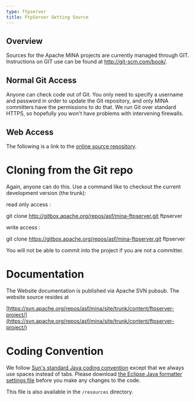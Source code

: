 ```yaml
---
type: ftpserver
title: FtpServer Getting Source
---
```


## Overview

Sources for the Apache MINA projects are currently managed through GIT. Instructions on GIT use can be found at <http://git-scm.com/book/>.

## Normal Git Access

Anyone can check code out of Git. You only need to specify a username and password in order to update the Git repository, and only MINA committers have the permissions to do that. We run Git over standard HTTPS, so hopefully you won't have problems with intervening firewalls.

## Web Access

The following is a link to the [online source repository](https://gitbox.apache.org/repos/asf?p=mina-ftpserver.git;a=summary).

# Cloning from the Git repo

Again, anyone can do this. Use a command like to checkout the current development version (the trunk):

read only access :

  git clone http://gitbox.apache.org/repos/asf/mina-ftpserver.git ftpserver

write access :

  git clone https://gitbox.apache.org/repos/asf/mina-ftpserver.git ftpserver

You will not be able to commit into the project if you are not a committer.

# Documentation
The Website documentation is published via Apache SVN pubsub. The website source resides at

[https://svn.apache.org/repos/asf/mina/site/trunk/content/ftpserver-project/](https://svn.apache.org/repos/asf/mina/site/trunk/content/ftpserver-project/)

# Coding Convention

We follow [Sun's standard Java coding convention](https://www.oracle.com/technetwork/java/codeconventions-150003.pdf) except that we always use spaces instead of tabs. Please download [the Eclipse Java formatter settings file](https://mina.apache.org/mina-project/ImprovedJavaConventions.xml) before you make any changes to the code.

This file is also available in the `/resources` directory.
